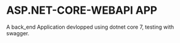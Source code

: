 # ASP.NET-CORE-WEBAPI APP
A back_end Application devlopped using dotnet core 7, testing with swagger. 

